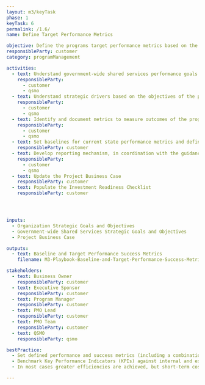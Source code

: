 ```yaml
---
layout: m3/keyTask
phase: 1
keyTask: 6
permalink: /1.6/
name: Define Target Performance Metrics

objective: Define the programs target performance metrics based on the strategic objectives of the organization.
responsibleParty: customer
category: programManagement

activities:
  - text: Understand government-wide shared services performance goals and strategic drivers based on the objectives of the program
    responsibleParty:
      - customer
      - qsmo
  - text: Understand strategic drivers based on the objectives of the program
    responsibleParty:
      - customer
      - qsmo
  - text: Identify and document metrics to measure outcomes of the program against government-wide shared services performance goals and strategic drivers
    responsibleParty:
      - customer
      - qsmo
  - text: Set baselines for current state performance metrics and define success targets expected to be achieved after completion of the program
    responsibleParty: customer
  - text: Develop reporting mechanism, in coordination with the guidance set forth in the <a href="/assets/files/QSMO-Performance-Management-Guidebook.pdf">Performance Management Guidebook</a>, and timeline to report on metrics after migration Go-Live
    responsibleParty:
      - customer
      - qsmo
  - text: Update the Project Business Case
    responsibleParty: customer
  - text: Populate the Investment Readiness Checklist
    responsibleParty: customer




inputs:
  - Organization Strategic Goals and Objectives
  - Government-wide Shared Services Strategic Goals and Objectives 
  - Project Business Case

outputs:
  - text: Baseline and Target Performance Success Metrics
    filename: M3-Playbook-Baseline-and-Target-Performance-Success-Metrics.pptx

stakeholders:
  - text: Business Owner
    responsibleParty: customer
  - text: Executive Sponsor
    responsibleParty: customer
  - text: Program Manager
    responsibleParty: customer
  - text: PMO Lead
    responsibleParty: customer
  - text: PMO Team
    responsibleParty: customer
  - text: QSMO
    responsibleParty: qsmo

bestPractice:
  - Set defined performance and success metrics (including a combination of compliance, process, and workload measures to define baselines and target metrics) at the beginning of the program to be able to measure and communicate the benefits intended, and ultimately achieved, by the program
  - Benchmark Key Performance Indicators (KPIs) against internal and external standards and use existing performance metric data to assist in identifying performance targets (e.g. previous Federal Benchmarking results, Shared Services Customer Satisfaction Surveys, etc.). Consider contacting <a href="mailto:ussm.m3@gsa.gov">ussm.m3@gsa.gov</a> for assistance researching agency specific and government-wide results
  - In most cases greater efficiencies are achieved, but short-term cost reductions are not. With the introduction of greater amounts of IT support however, substantial savings are realized in the longer term

---
```

